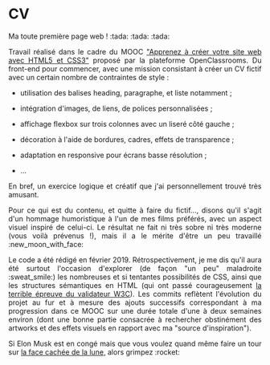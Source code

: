 # CV

<p align="justify">Ma toute première page web ! :tada: :tada: :tada:</p>

<p align="justify">Travail réalisé dans le cadre du MOOC <a href="https://openclassrooms.com/fr/courses/1603881-apprenez-a-creer-votre-site-web-avec-html5-et-css3">"Apprenez à créer votre site web avec HTML5 et CSS3"</a> proposé par la plateforme OpenClassrooms. Du front-end pour commencer, avec une mission consistant à créer un CV fictif avec un certain nombre de contraintes de style :</p>

<ul>
  <li><p align="justify">utilisation des balises heading, paragraphe, et liste notamment ;</p></li>
  <li><p align="justify">intégration d'images, de liens, de polices personnalisées ;</p></li>
  <li><p align="justify">affichage flexbox sur trois colonnes avec un liseré côté gauche ;</p></li>
  <li><p align="justify">décoration à l'aide de bordures, cadres, effets de transparence ;</p></li>
  <li><p align="justify">adaptation en responsive pour écrans basse résolution ;</p></li>
  <li><p align="justify">...</p></li>
</ul>

<p align="justify">En bref, un exercice logique et créatif que j'ai personnellement trouvé très amusant.</p>

<p align="justify">Pour ce qui est du contenu, et quitte à faire du fictif..., disons qu'il s'agit d'un hommage humoristique à l'un de mes films préférés, avec un aspect visuel inspiré de celui-ci. Le résultat ne fait ni très sobre ni très moderne (vous voilà prévenus !), mais il a le mérite d'être un peu travaillé :new_moon_with_face:</p>

<p align="justify">Le code a été rédigé en février 2019. Rétrospectivement, je me dis qu'il aura été surtout l'occasion d'explorer (de façon "un peu" maladroite :sweat_smile:) les nombreuses et si tentantes possibilités de CSS, ainsi que les structures sémantiques en HTML (qui ont passé courageusement <a href="https://validator.w3.org/">la terrible épreuve du validateur W3C</a>). Les commits reflètent l'évolution du projet au fur et à mesure des ajouts successifs correspondant à ma progression dans ce MOOC sur une durée totale d'une à deux semaines environ (dont une bonne partie consacrée à rechercher obstinément des artworks et des effets visuels en rapport avec ma "source d'inspiration").</p>

<p align="justify">Si Elon Musk est en congé mais que vous voulez quand même faire un tour sur <a href="https://vimeo.com/331575959">la face cachée de la lune,</a> alors grimpez :rocket:</p>
